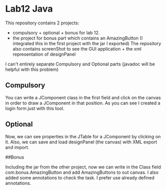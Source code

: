 # Lab12 Java

This repository contains 2 projects: 
- compulsory + optional + bonus for lab 12.
- the project for bonus part which contains an AmazingButton (I integrated this in the first project with the jar I exported)
The repository also contains screenShot to see the GUI application + the xml representation of designPanel

I can't entirely separate Compulsory and Optional parts (javadoc will be helpful with this problem)

## Compulsory
You can write a JComponent class in the first field and click on the canvas in order to draw a JComponent in that position. As you can see I created a login form just with this tool.

## Optional 

Now, we can see properties in the JTable for a JComponent by clicking on it. Also, we can save and load designPanel (the canvas) with XML export and import.

##Bonus

Including the jar from the other project, now we can write in the Class field com.bonus.AmazingButton and add AmazingButtons to out canvas.
I also added some annotations to check the task. I prefer use already defined annotations.
